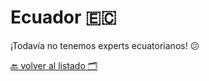 # Ecuador 🇪🇨


¡Todavía no tenemos experts ecuatorianos! 😕


[🔙 volver al listado 🗂️](https://github.com/Villanuevand/google-experts-latam)️